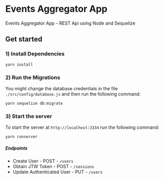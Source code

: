 # Events Aggregator App

Events Aggregator App - REST Api using Node and Sequelize

## Get started

### 1) Install Dependencies

```
yarn install
```

### 2) Run the Migrations

You might change the database credentials in the file `./src/config/database.js` and then run the following command:

```
yarn sequelize db:migrate
```

### 3) Start the server

To start the server at `http://localhost:3334` run the following command:

```
yarn runserver
```

##### Endpoints

- Create User - POST - `/users`
- Obtain JTW Token - POST - `/sessions`
- Update Authenticated User - PUT - `/users`

